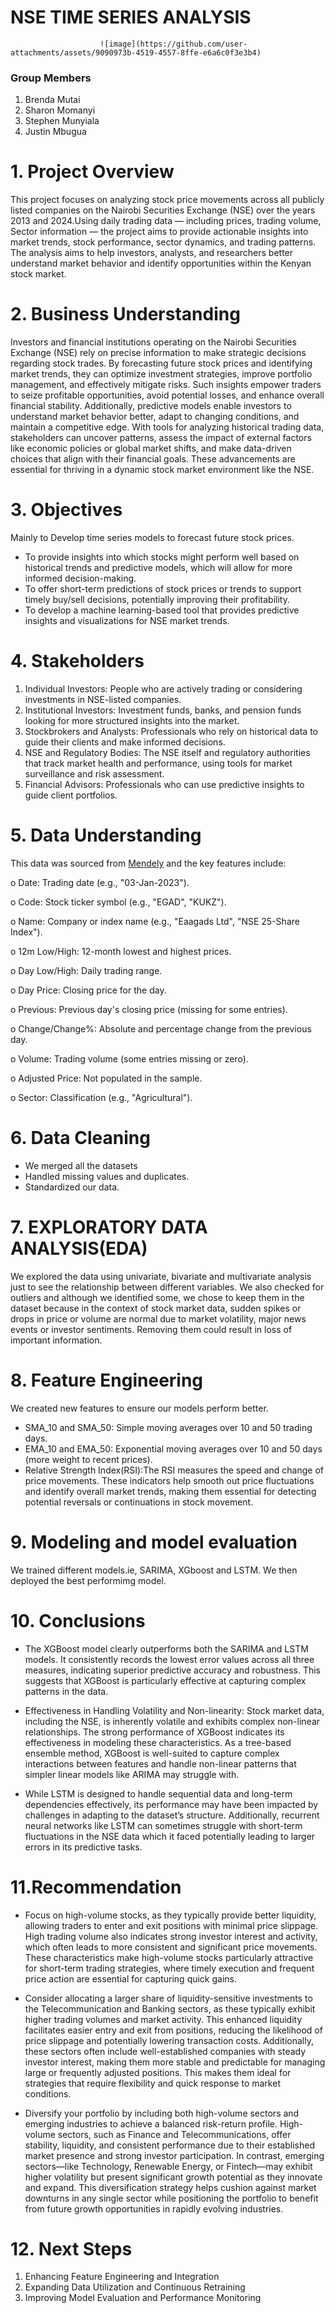 # NSE TIME SERIES ANALYSIS
                        ![image](https://github.com/user-attachments/assets/9090973b-4519-4557-8ffe-e6a6c0f3e3b4)

### Group Members
1. Brenda Mutai
2. Sharon Momanyi
3. Stephen Munyiala
4. Justin Mbugua
   
# 1. Project Overview

This project focuses on analyzing stock price movements across all publicly listed companies on the Nairobi Securities Exchange (NSE) over the years 2013 and 2024.Using daily trading data — including prices, trading volume, Sector information — the project aims to provide actionable insights into market trends, stock performance, sector dynamics, and trading patterns. The analysis aims to help investors, analysts, and researchers better understand market behavior and identify opportunities within the Kenyan stock market.

# 2. Business Understanding
Investors and financial institutions operating on the Nairobi Securities Exchange (NSE) rely on precise information to make strategic decisions regarding stock trades. By forecasting future stock prices and identifying market trends, they can optimize investment strategies, improve portfolio management, and effectively mitigate risks. Such insights empower traders to seize profitable opportunities, avoid potential losses, and enhance overall financial stability.
Additionally, predictive models enable investors to understand market behavior better, adapt to changing conditions, and maintain a competitive edge. With tools for analyzing historical trading data, stakeholders can uncover patterns, assess the impact of external factors like economic policies or global market shifts, and make data-driven choices that align with their financial goals. These advancements are essential for thriving in a dynamic stock market environment like the NSE.

# 3. Objectives
Mainly to Develop time series models to forecast future stock prices.
- To provide insights into which stocks might perform well based on historical trends and predictive models, which will allow for more informed decision-making.
- To offer short-term predictions of stock prices or trends to support timely buy/sell decisions, potentially improving their profitability.
- To develop a machine learning-based tool that provides predictive insights and visualizations for NSE market trends.

# 4. Stakeholders
1. Individual Investors: People who are actively trading or considering investments in NSE-listed companies.
2. Institutional Investors: Investment funds, banks, and pension funds looking for more structured insights into the market.
3. Stockbrokers and Analysts: Professionals who rely on historical data to guide their clients and make informed decisions.
4. NSE and Regulatory Bodies: The NSE itself and regulatory authorities that track market health and performance, using tools for market surveillance and risk assessment.
5. Financial Advisors: Professionals who can use predictive insights to guide client portfolios.

# 5. Data Understanding
This data was sourced from [Mendely](https://data.mendeley.com/datasets/ss5pfw8xnk/2) and the key features include:

o	Date: Trading date (e.g., "03-Jan-2023").

o	Code: Stock ticker symbol (e.g., "EGAD", "KUKZ").

o	Name: Company or index name (e.g., "Eaagads Ltd", "NSE 25-Share Index").

o	12m Low/High: 12-month lowest and highest prices.

o	Day Low/High: Daily trading range.

o	Day Price: Closing price for the day.

o	Previous: Previous day's closing price (missing for some entries).

o	Change/Change%: Absolute and percentage change from the previous day.

o	Volume: Trading volume (some entries missing or zero).

o	Adjusted Price: Not populated in the sample.

o	Sector: Classification (e.g., "Agricultural").


# 6. Data Cleaning
- We merged all the datasets
- Handled missing values and duplicates.
- Standardized our data. 

# 7. EXPLORATORY DATA ANALYSIS(EDA)
We explored the data using univariate, bivariate and multivariate analysis just to see the relationship between different variables. We also checked for outliers and although we identified some, we chose to keep them in the dataset because in the context of stock market data, sudden spikes or drops in price or volume are normal due to market volatility, major news events or investor sentiments. Removing them could result in loss of important information.

# 8. Feature Engineering
We created new features to ensure our models perform better.
- SMA_10 and SMA_50: Simple moving averages over 10 and 50 trading days.
- EMA_10 and EMA_50: Exponential moving averages over 10 and 50 days (more weight to recent prices).
- Relative Strength Index(RSI):The RSI measures the speed and change of price movements.
These indicators help smooth out price fluctuations and identify overall market trends, making them essential for detecting potential reversals or continuations in stock movement.

# 9. Modeling and model evaluation
We trained different models.ie, SARIMA, XGboost and LSTM. We then deployed the best performimg model.

# 10. Conclusions 
- The XGBoost model clearly outperforms both the SARIMA and LSTM models. It consistently records the lowest error values across all three measures, indicating superior predictive accuracy and robustness. This suggests that XGBoost is particularly effective at capturing complex patterns in the data.

- Effectiveness in Handling Volatility and Non-linearity: Stock market data, including the NSE, is inherently volatile and exhibits complex non-linear relationships. The strong performance of XGBoost indicates its effectiveness in modeling these characteristics. As a tree-based ensemble method, XGBoost is well-suited to capture complex interactions between features and handle non-linear patterns that simpler linear models like ARIMA may struggle with.

- While LSTM is designed to handle sequential data and long-term dependencies effectively, its performance may have been impacted by challenges in adapting to the dataset’s structure. Additionally, recurrent neural networks like LSTM can sometimes struggle with short-term fluctuations in the NSE data which it faced potentially leading to larger errors in its predictive tasks.

# 11.Recommendation
- Focus on high-volume stocks, as they typically provide better liquidity, allowing traders to enter and exit positions with minimal price slippage. High trading volume also indicates strong investor interest and activity, which often leads to more consistent and significant price movements. These characteristics make high-volume stocks particularly attractive for short-term trading strategies, where timely execution and frequent price action are essential for capturing quick gains.

- Consider allocating a larger share of liquidity-sensitive investments to the Telecommunication and Banking sectors, as these typically exhibit higher trading volumes and market activity. This enhanced liquidity facilitates easier entry and exit from positions, reducing the likelihood of price slippage and potentially lowering transaction costs. Additionally, these sectors often include well-established companies with steady investor interest, making them more stable and predictable for managing large or frequently adjusted positions. This makes them ideal for strategies that require flexibility and quick response to market conditions.

- Diversify your portfolio by including both high-volume sectors and emerging industries to achieve a balanced risk-return profile. High-volume sectors, such as Finance and Telecommunications, offer stability, liquidity, and consistent performance due to their established market presence and strong investor participation. In contrast, emerging sectors—like Technology, Renewable Energy, or Fintech—may exhibit higher volatility but present significant growth potential as they innovate and expand. This diversification strategy helps cushion against market downturns in any single sector while positioning the portfolio to benefit from future growth opportunities in rapidly evolving industries.

# 12. Next Steps
 1.	Enhancing Feature Engineering and Integration
 2.	Expanding Data Utilization and Continuous Retraining
 3.	Improving Model Evaluation and Performance Monitoring
